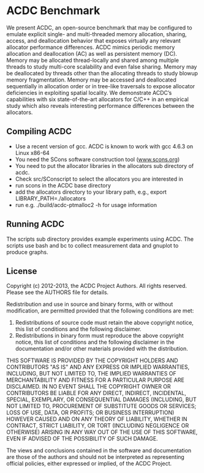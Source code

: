 # ACDC Benchmark

We present ACDC, an open-source benchmark that may be configured to emulate
explicit single- and multi-threaded memory allocation, sharing, access, and
deallocation behavior that exposes virtually any relevant allocator performance
differences. ACDC mimics periodic memory allocation and deallocation (AC) as
well as persistent memory (DC). Memory may be allocated thread-locally and
shared among multiple threads to study multi-core scalability and even false
sharing. Memory may be deallocated by threads other than the allocating threads
to study blowup memory fragmentation. Memory may be accessed and deallocated
sequentially in allocation order or in tree-like traversals to expose allocator
deficiencies in exploiting spatial locality. We demonstrate ACDC’s capabilities
with six state-of-the-art allocators for C/C++ in an empirical study which also
reveals interesting performance differences between the allocators.


## Compiling ACDC
* Use a recent version of gcc. ACDC is known to work with gcc 4.6.3 on Linux x86-64
* You need the SCons software construction tool (www.scons.org)
* You need to put the allocator libraries in the allocators sub directory of acdc.
* Check src/SConscript to select the allocators you are interested in
* run scons in the ACDC base directory
* add the allocators directory to your library path, e.g., export LIBRARY\_PATH=./allocators
* run e.g. ./build/acdc-ptmalloc2 -h for usage information

## Running ACDC

The scripts sub directory provides example experiments using ACDC. The scripts
use bash and bc to collect measurement data and gnuplot to produce graphs.

## License

Copyright (c) 2012-2013, the ACDC Project Authors.
All rights reserved. Please see the AUTHORS file for details.

Redistribution and use in source and binary forms, with or without
modification, are permitted provided that the following conditions are met: 

1. Redistributions of source code must retain the above copyright notice, this
   list of conditions and the following disclaimer. 
2. Redistributions in binary form must reproduce the above copyright notice,
   this list of conditions and the following disclaimer in the documentation
   and/or other materials provided with the distribution. 

THIS SOFTWARE IS PROVIDED BY THE COPYRIGHT HOLDERS AND CONTRIBUTORS "AS IS" AND 
ANY EXPRESS OR IMPLIED WARRANTIES, INCLUDING, BUT NOT LIMITED TO, THE IMPLIED
WARRANTIES OF MERCHANTABILITY AND FITNESS FOR A PARTICULAR PURPOSE ARE 
DISCLAIMED. IN NO EVENT SHALL THE COPYRIGHT OWNER OR CONTRIBUTORS BE LIABLE FOR 
ANY DIRECT, INDIRECT, INCIDENTAL, SPECIAL, EXEMPLARY, OR CONSEQUENTIAL DAMAGES
(INCLUDING, BUT NOT LIMITED TO, PROCUREMENT OF SUBSTITUTE GOODS OR SERVICES;
LOSS OF USE, DATA, OR PROFITS; OR BUSINESS INTERRUPTION) HOWEVER CAUSED AND 
ON ANY THEORY OF LIABILITY, WHETHER IN CONTRACT, STRICT LIABILITY, OR TORT
(INCLUDING NEGLIGENCE OR OTHERWISE) ARISING IN ANY WAY OUT OF THE USE OF THIS
SOFTWARE, EVEN IF ADVISED OF THE POSSIBILITY OF SUCH DAMAGE.

The views and conclusions contained in the software and documentation are those
of the authors and should not be interpreted as representing official policies, 
either expressed or implied, of the ACDC Project.
